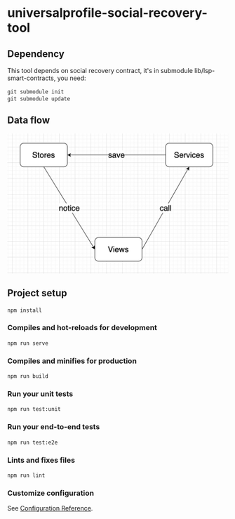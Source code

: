 # universalprofile-social-recovery-tool

## Dependency
This tool depends on social recovery contract, it's in submodule lib/lsp-smart-contracts, you need:
```
git submodule init
git submodule update
```

## Data flow
![](./res/data-flow.jpg)

## Project setup

```
npm install
```

### Compiles and hot-reloads for development

```
npm run serve
```

### Compiles and minifies for production

```
npm run build
```

### Run your unit tests

```
npm run test:unit
```

### Run your end-to-end tests

```
npm run test:e2e
```

### Lints and fixes files

```
npm run lint
```

### Customize configuration

See [Configuration Reference](https://cli.vuejs.org/config/).
